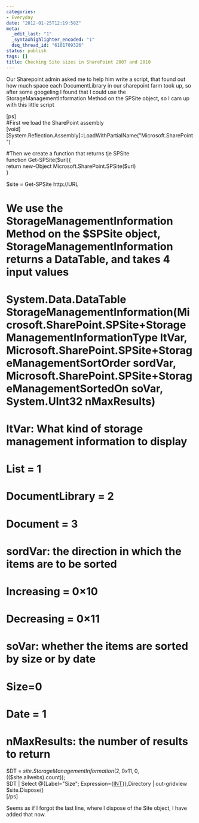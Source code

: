 ```yaml
---
categories:
- Everyday
date: "2012-01-25T12:19:58Z"
meta:
  _edit_last: "1"
  _syntaxhighlighter_encoded: "1"
  dsq_thread_id: "6101709326"
status: publish
tags: []
title: Checking Site sizes in SharePoint 2007 and 2010
---
```

Our Sharepoint admin asked me to help him write a script, that found out how much space each DocumentLibrary in our sharepoint farm took up, so after some googeling I found that I could use the StorageManagementInformation Method on the SPSite object, so I cam up with this little script

[ps]  
#First we load the SharePoint assembly  
[void][System.Reflection.Assembly]::LoadWithPartialName("Microsoft.SharePoint")

#Then we create a function that returns tje SPSite  
function Get-SPSite($url){  
return new-Object Microsoft.SharePoint.SPSite($url)  
}

$site = Get-SPSite http://URL  
# We use the StorageManagementInformation Method on the $SPSite object, StorageManagementInformation returns a DataTable, and takes 4 input values  
# System.Data.DataTable StorageManagementInformation(Microsoft.SharePoint.SPSite+StorageManagementInformationType ltVar, Microsoft.SharePoint.SPSite+StorageManagementSortOrder sordVar, Microsoft.SharePoint.SPSite+StorageManagementSortedOn soVar, System.UInt32 nMaxResults)  
#  
# ltVar: What kind of storage management information to display  
# List = 1  
# DocumentLibrary = 2  
# Document = 3  
# sordVar: the direction in which the items are to be sorted  
# Increasing = 0×10  
# Decreasing = 0×11  
# soVar: whether the items are sorted by size or by date  
# Size=0  
# Date = 1  
# nMaxResults: the number of results to return

$DT = $site.StorageManagementInformation(2,0x11,0,$(($site.allwebs).count));  
$DT | Select @{Label="Size"; Expression={[INT]($\_.Size/1MB)}},Directory | out-gridview  
$site.Dispose()  
[/ps]

Seems as if I forgot the last line, where I dispose of the Site object, I have added that now.

